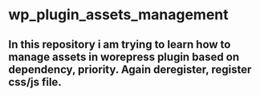 # wp_plugin_assets_management

  ## In this repository i am trying to learn how to manage assets in worepress plugin based on dependency, priority. Again deregister, register css/js file.
